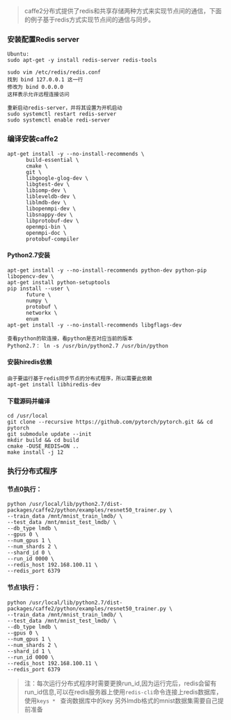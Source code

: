 > caffe2分布式提供了redis和共享存储两种方式来实现节点间的通信，下面的例子基于redis方式实现节点间的通信与同步。
### 安装配置Redis server
```
Ubuntu:
sudo apt-get -y install redis-server redis-tools

sudo vim /etc/redis/redis.conf
找到 bind 127.0.0.1 这一行
修改为 bind 0.0.0.0
这样表示允许远程连接访问

重新启动redis-server，并将其设置为开机启动
sudo systemctl restart redis-server
sudo systemctl enable redi-server
```
### 编译安装caffe2
```
apt-get install -y --no-install-recommends \
      build-essential \
      cmake \
      git \
      libgoogle-glog-dev \
      libgtest-dev \
      libiomp-dev \
      libleveldb-dev \
      liblmdb-dev \
      libopenmpi-dev \
      libsnappy-dev \
      libprotobuf-dev \
      openmpi-bin \
      openmpi-doc \
      protobuf-compiler 
```

#### Python2.7安装
```
apt-get install -y --no-install-recommends python-dev python-pip libopencv-dev \
apt-get install python-setuptools
pip install --user \
      future \
      numpy \
      protobuf \
      networkx \
      enum
apt-get install -y --no-install-recommends libgflags-dev

查看python的软连接，看python是否对应当前的版本
Python2.7： ln -s /usr/bin/python2.7 /usr/bin/python
```
#### 安装hiredis依赖  
```
由于要运行基于redis同步节点的分布式程序，所以需要此依赖
apt-get install libhiredis-dev
```
#### 下载源码并编译
```
cd /usr/local
git clone --recursive https://github.com/pytorch/pytorch.git && cd pytorch
git submodule update --init
mkdir build && cd build
cmake -DUSE_REDIS=ON ..
make install -j 12
```

### 执行分布式程序
#### 节点0执行：
    python /usr/local/lib/python2.7/dist-packages/caffe2/python/examples/resnet50_trainer.py \
    --train_data /mnt/mnist_train_lmdb/ \
    --test_data /mnt/mnist_test_lmdb/ \
    --db_type lmdb \
    --gpus 0 \
    --num_gpus 1 \
    --num_shards 2 \
    --shard_id 0 \
    --run_id 0000 \
    --redis_host 192.168.100.11 \
    --redis_port 6379
    
#### 节点1执行：
    python /usr/local/lib/python2.7/dist-packages/caffe2/python/examples/resnet50_trainer.py \
    --train_data /mnt/mnist_train_lmdb/ \
    --test_data /mnt/mnist_test_lmdb/ \
    --db_type lmdb \
    --gpus 0 \
    --num_gpus 1 \
    --num_shards 2 \
    --shard_id 1 \
    --run_id 0000 \
    --redis_host 192.168.100.11 \
    --redis_port 6379
> 注：每次运行分布式程序时需要更换run_id,因为运行完后，redis会留有run_id信息,可以在redis服务器上使用``redis-cli``命令连接上redis数据库，使用``keys * `` 查询数据库中的key
> 另外lmdb格式的mnist数据集需要自己提前准备
